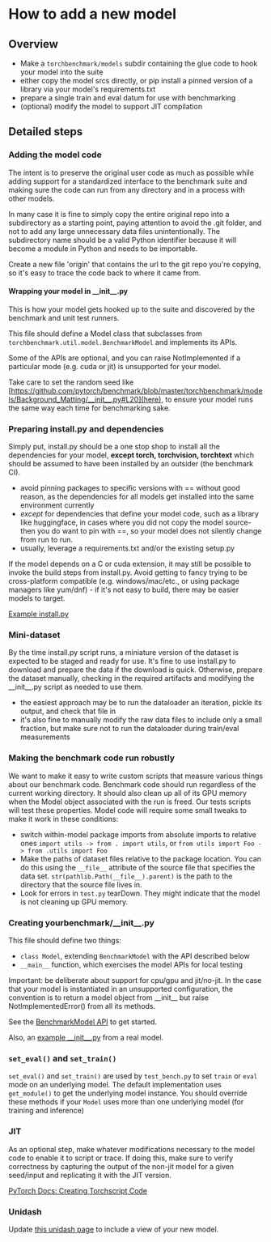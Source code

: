 # How to add a new model

## Overview
- Make a `torchbenchmark/models` subdir containing the glue code to hook your model into the suite
- either copy the model srcs directly, or pip install a pinned version of a library via your model's requirements.txt
- prepare a single train and eval datum for use with benchmarking 
- (optional) modify the model to support JIT compilation

## Detailed steps

### Adding the model code
The intent is to preserve the original user code as much as possible while 
adding support for a standardized interface to the benchmark suite and making sure
the code can run from any directory and in a process with other models.

In many case it is fine to simply copy the entire original repo into a subdirectory
as a starting point, paying attention to avoid the .git folder, and not to add any 
large unnecessary data files unintentionally.  The subdirectory name should be a valid
Python identifier because it will become a module in Python and needs to be importable.

Create a new file 'origin' that contains the url to the git repo you're copying, 
so it's easy to trace the code back to where it came from.

#### Wrapping your model in \_\_init\_\_.py
This is how your model gets hooked up to the suite and discovered by the benchmark and unit test runners.

This file should define a Model class that subclasses from `torchbenchmark.util.model.BenchmarkModel` and implements its APIs.

Some of the APIs are optional, and you can raise NotImplemented if a particular mode (e.g. cuda or jit) is unsupported for your model.

Take care to set the random seed like [https://github.com/pytorch/benchmark/blob/master/torchbenchmark/models/Background_Matting/__init__.py#L20](here), to ensure your model runs the same way each time for benchmarking sake.

### Preparing install.py and dependencies
Simply put, install.py should be a one stop shop to install all the dependencies
for your model, __except torch, torchvision, torchtext__ which should be assumed to 
have been installed by an outsider (the benchmark CI).

- avoid pinning packages to specific versions with == without good reason, as the
dependencies for all models get installed into the same environment currently
- *except* for dependencies that define your model code, such as a library like huggingface, in cases where you did not copy the model source- then you do want to pin with ==, so your model does not silently change from run to run.
- usually, leverage a requirements.txt and/or the existing setup.py

If the model depends on a C or cuda extension, it may still be possible to invoke
the build steps from install.py.  Avoid getting to fancy trying to be cross-platform
compatible (e.g. windows/mac/etc., or using package managers like yum/dnf) - if it's
not easy to build, there may be easier models to target.

[Example install.py](attention_is_all_you_need_pytorch/install.py)

### Mini-dataset
By the time install.py script runs, a miniature version of the dataset is expected to be 
staged and ready for use.  It's fine to use install.py to download and prepare the data
if the download is quick.  Otherwise, prepare the dataset manually, checking in the required
artifacts and modifying the \_\_init\_\_.py script as needed to use them.

- the easiest approach may be to run the dataloader an iteration, pickle its output, and check
that file in
- it's also fine to manually modify the raw data files to include only a small fraction, but make sure not to run the dataloader during train/eval measurements


### Making the benchmark code run robustly

We want to make it easy to write custom scripts that measure various things about our benchmark code.
Benchmark code should run regardless of the current working directory. It should also clean up all of its
GPU memory when the Model object associated with the run is freed. Our tests scripts will test these properties.
Model code will require some small tweaks to make it work in these conditions:

- switch within-model package imports from absolute imports to relative ones `import utils -> from . import utils`, or
  `from utils import Foo -> from .utils import Foo`
- Make the paths of dataset files relative to the package location. You can do this using the `__file__` attribute of
  the source file that specifies the data set. `str(pathlib.Path(__file__).parent)` is the path to the directory that the source
  file lives in.
- Look for errors in `test.py` tearDown. They might indicate that the model is not cleaning up GPU memory.

### Creating yourbenchmark/\_\_init\_\_.py
This file should define two things:
- `class Model`, extending `BenchmarkModel` with the API described below
- `__main__` function, which exercises the model APIs for local testing

Important: be deliberate about support for cpu/gpu and jit/no-jit.  In the case that
your model is instantiated in an unsupported configuration, the convention is to return
a model object from \_\_init\_\_ but raise NotImplementedError() from all its methods.

See the [BenchmarkModel API](https://github.com/pytorch/benchmark/blob/master/torchbenchmark/util/model.py) to get started.

Also, an [example \_\_init\_\_.py](attention_is_all_you_need_pytorch/__init__.py) from a real model.

### `set_eval()` and `set_train()`

`set_eval()` and `set_train()` are used by `test_bench.py` to set `train` or `eval` mode on an underlying model. The default implementation uses `get_module()` to get the underlying model instance. You should override these methods if your `Model` uses more than one underlying model (for training and inference)

### JIT
As an optional step, make whatever modifications necessary to the model code to enable it to script or trace.  If doing this,
make sure to verify correctness by capturing the output of the non-jit model for a given seed/input and replicating it with the JIT
version.

[PyTorch Docs: Creating Torchscript Code](https://pytorch.org/docs/1.1.0/jit.html#creating-torchscript-code)

### Unidash
Update [this unidash page](https://www.internalfb.com/intern/unidash/dashboard/pytorch_benchmarks/hub_detail/) to include a view of your new model. 

